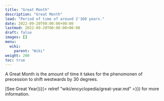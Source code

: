 ```yaml
---
title: "Great Month"
description: "Great Month"
lead: "Period of time of around 2'160 years."
date: 2022-09-20T00:00:00+00:00
lastmod: 2022-09-20T00:00:00+00:00
draft: false
images: []
menu:
  wiki:
    parent: "Wiki"
weight: 200
toc: true
---
```


A Great Month is the amount of time it takes for the phenomonen of precession to shift westwards by 30 degrees.

[See Great Year]({{< relref "wiki/encyclopedia/great-year.md" >}}) for more information.
